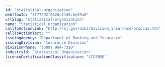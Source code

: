 ```yaml
---
id: "statistical-organization"
webflowId: "5f77292f862dc1148cbe49a0"
urlSlug: "statistical-organization"
name: "Statistical Organization"
callToActionLink: "http://nj.gov/dobi/division_insurance/propcas.htm"
callToActionText: ""
issuingAgency: "Department of Banking and Insurance"
issuingDivision: "Insurance Division"
divisionPhone: "(609) 984-7310"
industryId: "Statistical Organization"
licenseCertificationClassification: "LICENSE"
---
```

